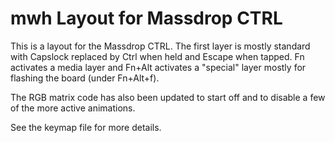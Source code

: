 # mwh Layout for Massdrop CTRL

This is a layout for the Massdrop CTRL. The first layer is mostly standard with
Capslock replaced by Ctrl when held and Escape when tapped. Fn activates a media
layer and Fn+Alt activates a "special" layer mostly for flashing the board
(under Fn+Alt+f).

The RGB matrix code has also been updated to start off and to disable a few of
the more active animations.

See the keymap file for more details.

